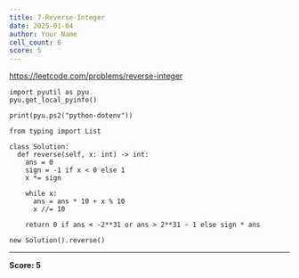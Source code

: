 ```yaml
---
title: 7-Reverse-Integer
date: 2025-01-04
author: Your Name
cell_count: 6
score: 5
---
```


https://leetcode.com/problems/reverse-integer


```
import pyutil as pyu
pyu.get_local_pyinfo()
```


```
print(pyu.ps2("python-dotenv"))
```


```
from typing import List
```


```
class Solution:
  def reverse(self, x: int) -> int:
    ans = 0
    sign = -1 if x < 0 else 1
    x *= sign

    while x:
      ans = ans * 10 + x % 10
      x //= 10

    return 0 if ans < -2**31 or ans > 2**31 - 1 else sign * ans
```


```
new Solution().reverse()
```


---
**Score: 5**